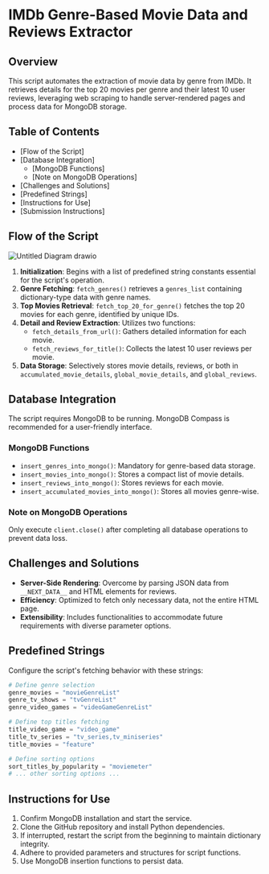 # IMDb Genre-Based Movie Data and Reviews Extractor

## Overview

This script automates the extraction of movie data by genre from IMDb. It retrieves details for the top 20 movies per genre and their latest 10 user reviews, leveraging web scraping to handle server-rendered pages and process data for MongoDB storage.

## Table of Contents

- [Flow of the Script]
- [Database Integration]
  - [MongoDB Functions]
  - [Note on MongoDB Operations]
- [Challenges and Solutions]
- [Predefined Strings]
- [Instructions for Use]
- [Submission Instructions]

## Flow of the Script
![Untitled Diagram drawio](https://github.com/mitraj405/ivy_homes/assets/47468515/8642fcc4-8e3d-4432-abef-ed4ff4d213b3)



1. **Initialization**: Begins with a list of predefined string constants essential for the script's operation.
2. **Genre Fetching**: `fetch_genres()` retrieves a `genres_list` containing dictionary-type data with genre names.
3. **Top Movies Retrieval**: `fetch_top_20_for_genre()` fetches the top 20 movies for each genre, identified by unique IDs.
4. **Detail and Review Extraction**: Utilizes two functions:
    - `fetch_details_from_url()`: Gathers detailed information for each movie.
    - `fetch_reviews_for_title()`: Collects the latest 10 user reviews per movie.
5. **Data Storage**: Selectively stores movie details, reviews, or both in `accumulated_movie_details`, `global_movie_details`, and `global_reviews`.

## Database Integration

The script requires MongoDB to be running. MongoDB Compass is recommended for a user-friendly interface.

### MongoDB Functions

- `insert_genres_into_mongo()`: Mandatory for genre-based data storage.
- `insert_movies_into_mongo()`: Stores a compact list of movie details.
- `insert_reviews_into_mongo()`: Stores reviews for each movie.
- `insert_accumulated_movies_into_mongo()`: Stores all movies genre-wise.

### Note on MongoDB Operations

Only execute `client.close()` after completing all database operations to prevent data loss.

## Challenges and Solutions

- **Server-Side Rendering**: Overcome by parsing JSON data from `__NEXT_DATA__` and HTML elements for reviews.
- **Efficiency**: Optimized to fetch only necessary data, not the entire HTML page.
- **Extensibility**: Includes functionalities to accommodate future requirements with diverse parameter options.

## Predefined Strings

Configure the script's fetching behavior with these strings:

```python
# Define genre selection
genre_movies = "movieGenreList"
genre_tv_shows = "tvGenreList"
genre_video_games = "videoGameGenreList"

# Define top titles fetching
title_video_game = "video_game"
title_tv_series = "tv_series,tv_miniseries"
title_movies = "feature"

# Define sorting options
sort_titles_by_popularity = "moviemeter"
# ... other sorting options ...
```

## Instructions for Use

1. Confirm MongoDB installation and start the service.
2. Clone the GitHub repository and install Python dependencies.
3. If interrupted, restart the script from the beginning to maintain dictionary integrity.
4. Adhere to provided parameters and structures for script functions.
5. Use MongoDB insertion functions to persist data.
